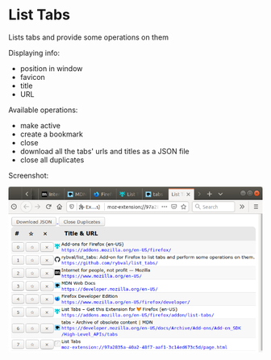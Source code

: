 # List Tabs

Lists tabs and provide some operations on them

Displaying info:

- position in window
- favicon
- title
- URL

Available operations:

- make active
- create a bookmark
- close
- download all the tabs' urls and titles as a JSON file
- close all duplicates

Screenshot:

![Screenshot](https://raw.githubusercontent.com/rybval/list_tabs/v2.1.0/screenshot.png)
